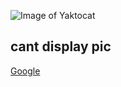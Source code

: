 ![Image of Yaktocat](https://octodex.github.com/images/yaktocat.png)

## cant display pic

[Google](http://www.google.com)
